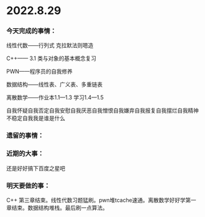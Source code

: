 # 2022.8.29

### 今天完成的事情：

线性代数——行列式 克拉默法则嗯造

C++—— 3.1 类与对象的基本概念复习

PWN——程序员的自我修养

数据结构——线性表、广义表、多重链表

离散数学——作业本1.1—1.3 学习1.4—1.5

自我怀疑自我否定自我安慰自我厌恶自我憎恨自我嫌弃自我报复自我摆烂自我精神不稳定自我我是谁是什么

### 遗留的事情：

### 近期的大事：

还是好好搞下百度之星吧

### 明天要做的事：

C++ 第三章结束。线性代数习题猛刷。pwn堆tcache速通。离散数学好好学第一章结束。数据结构堆栈。最后刷一点算法。

